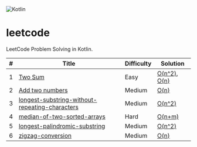 <img alt="Kotlin" src="https://img.shields.io/badge/kotlin-%230095D5.svg?&style=for-the-badge&logo=kotlin&logoColor=white"/>

# leetcode

LeetCode Problem Solving in Kotlin.

| # | Title | Difficulty | Solution |
|---| ----- | ---------- | -------- |
|1|[Two Sum](https://leetcode.com/problems/two-sum/) | Easy | [O(n^2)](solution/1-1.kt), [O(n)](solution/1-2.kt) |
|2|[Add two numbers](https://leetcode.com/problems/add-two-numbers/submissions/) | Medium | [O(n)](solution/2.kt) |
|3|[longest-substring-without-repeating-characters](https://leetcode.com/problems/longest-substring-without-repeating-characters) | Medium | [O(n^2)](solution/3.kt) | 
|4|[median-of-two-sorted-arrays](https://leetcode.com/problems/median-of-two-sorted-arrays) | Hard | [O(n+m)](solution/4.kt) |
|5|[longest-palindromic-substring](https://leetcode.com/problems/longest-palindromic-substring) | Medium | [O(n^2)](solution/5.kt) |
|6|[zigzag-conversion](https://leetcode.com/problems/zigzag-conversion/) | Medium | [O(n)](solution/6.kt) |
